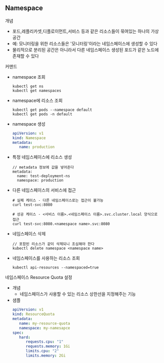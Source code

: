 ## Namespace
개념
- 포드,레플리카셋,디플로이먼트,서비스 등과 같은 리소스들이 묶여있는 하나의 가상 공간
- 예: 모니터링을 위한 리소스들은 '모니터링'이라는 네임스페이스에 생성할 수 있다
- 물리적으로 분리된 공간은 아니라서 다른 네임스페이스 생성된 포드가 같은 노드에 존재할 수 있다

커맨드
- namespace 조회
   ```
   kubectl get ns
   kubectl get namespaces
   ```
- namespace에 리소스 조회
   ```
   kubectl get pods --namespace default
   kubectl get pods -n default
   ```
- namespace 생성
   ```yaml
   apiVersion: v1
   kind: Namespace
   metadata:
      name: production
   ```
- 특정 네임스페이스에 리소스 생성
   ```
   // metadata 정보에 값을 넣어준다
   metadata:
     name: test-deployment-ns
     namespace: production
   ```
- 다른 네임스페이스의 서비스에 접근
   ```
   # 실페 케이스 - 다른 네임스페이스로는 접근이 불가능
   curl test-svc:8080

   # 성공 케이스 - <서비스 이름>.<네임스페이스 이름>.svc.cluster.local 양식으로 접근
   curl test-svc:8080.<namespace name>.svc:8080
   ```
- 네임스페이스 삭제
   ```
   // 포함된 리소스가 같이 삭제되니 조심해야 한다
   kubectl delete namespace <namespace name>
   ```
- 네임스페이스를 사용하는 리소스 조회
   ```
   kubectl api-resources --namespaced=true
   ```

네임스페이스 Resource Quota 설정
- 개념
   - 네임스페이스가 사용할 수 있는 리소스 상한선을 지정해주는 기능
- 샘플
   ```yaml
   apiVersion: v1
   kind: ResourceQuota
   metadata:
      name: my-resource-quota
      namespace: my-namesapce
   spec:
      hard:
         requests.cpu: "1"
         requests.memory: 1Gi
         limits.cpu: "2"
         limits.memory: 2Gi
   ```